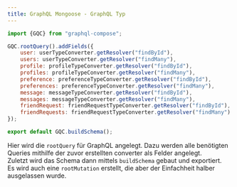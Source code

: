 ```yaml
---
title: GraphQL Mongoose - GraphQL Typ
---
```


```javascript
import {GQC} from "graphql-compose";

GQC.rootQuery().addFields({
    user: userTypeConverter.getResolver("findById"),
    users: userTypeConverter.getResolver("findMany"),
    profile: profileTypeConverter.getResolver("findById"),
    profiles: profileTypeConverter.getResolver("findMany"),
    preference: preferenceTypeConverter.getResolver("findById"),
    preferences: preferenceTypeConverter.getResolver("findMany"),
    message: messageTypeConverter.getResolver("findById"),
    messages: messageTypeConverter.getResolver("findMany"),
    friendRequest: friendRequestTypeConverter.getResolver("findById"),
    friendRequests: friendRequestTypeConverter.getResolver("findMany")
});

export default GQC.buildSchema();
```

Hier wird die `rootQuery` für GraphQL angelegt. Dazu werden alle benötigten Queries mithilfe der zuvor erstellten converter als Felder angelegt.<br>
Zuletzt wird das Schema dann mittels `buildSchema` gebaut und exportiert.<br>
Es wird auch eine `rootMutation` erstellt, die aber der Einfachheit halber ausgelassen wurde.
